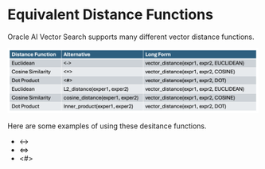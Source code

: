 # Equivalent Distance Functions

Oracle AI Vector Search supports many different vector distance functions.

<img src="images/alt_dist_fn.png" width="768" alt="Alternative Distance Functions"/>

Here are some examples of using these desitance functions.
- <->
- <=>
- <#>
